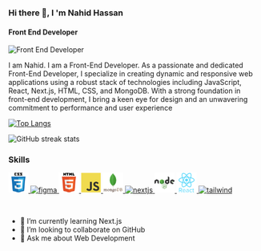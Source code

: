 ### Hi there 👋, I 'm Nahid Hassan
#### Front End Developer
![Front End Developer](https://media.licdn.com/dms/image/D5616AQGYLxG78sUUMQ/profile-displaybackgroundimage-shrink_350_1400/0/1719473162013?e=1725494400&v=beta&t=FkR2ctvnJJ9L_D3bXPU-aE4iIcnCfLVUTRRu270kLgw)


I am Nahid. I am a Front-End Developer. As a passionate and dedicated Front-End Developer, I specialize in creating dynamic and responsive web applications using a robust stack of technologies including JavaScript, React, Next.js, HTML, CSS, and MongoDB. With a strong foundation in front-end development, I bring a keen eye for design and an unwavering commitment to performance and user experience



 

[![Top Langs](https://github-readme-stats.vercel.app/api/top-langs/?username=Nahid5h)](https://github.com/anuraghazra/github-readme-stats)

![GitHub streak stats](https://streak-stats.demolab.com/?user=Nahid5h)  


<h3 align="left">Skills</h3>
<p className="gap-10" align="left"> <a href="https://www.w3schools.com/css/" target="_blank" rel="noreferrer"> <img src="https://raw.githubusercontent.com/devicons/devicon/master/icons/css3/css3-original-wordmark.svg" alt="css3" width="40" height="40"/> </a> <a href="https://www.figma.com/" target="_blank" rel="noreferrer"> <img src="https://www.vectorlogo.zone/logos/figma/figma-icon.svg" alt="figma" width="40" height="40"/> </a> <a href="https://www.w3.org/html/" target="_blank" rel="noreferrer"> <img src="https://raw.githubusercontent.com/devicons/devicon/master/icons/html5/html5-original-wordmark.svg" alt="html5" width="40" height="40"/> </a> <a href="https://developer.mozilla.org/en-US/docs/Web/JavaScript" target="_blank" rel="noreferrer"> <img src="https://raw.githubusercontent.com/devicons/devicon/master/icons/javascript/javascript-original.svg" alt="javascript" width="40" height="40"/> </a> <a href="https://www.mongodb.com/" target="_blank" rel="noreferrer"> <img src="https://raw.githubusercontent.com/devicons/devicon/master/icons/mongodb/mongodb-original-wordmark.svg" alt="mongodb" width="40" height="40"/> </a> <a href="https://nextjs.org/" target="_blank" rel="noreferrer"> <img src="https://cdn.worldvectorlogo.com/logos/nextjs-2.svg" alt="nextjs" width="40" height="40"/> </a> <a href="https://nodejs.org" target="_blank" rel="noreferrer"> <img src="https://raw.githubusercontent.com/devicons/devicon/master/icons/nodejs/nodejs-original-wordmark.svg" alt="nodejs" width="40" height="40"/> </a> <a href="https://reactjs.org/" target="_blank" rel="noreferrer"> <img src="https://raw.githubusercontent.com/devicons/devicon/master/icons/react/react-original-wordmark.svg" alt="react" width="40" height="40"/> </a> <a href="https://tailwindcss.com/" target="_blank" rel="noreferrer"> <img src="https://www.vectorlogo.zone/logos/tailwindcss/tailwindcss-icon.svg" alt="tailwind" width="40" height="40"/> </a> </p>

</br>

- 🌱 I’m currently learning Next.js 
- 👯 I’m looking to collaborate on GitHub 
- 💬 Ask me about Web Development 
